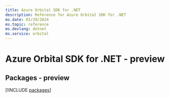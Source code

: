 ```yaml
---
title: Azure Orbital SDK for .NET
description: Reference for Azure Orbital SDK for .NET
ms.date: 03/29/2024
ms.topic: reference
ms.devlang: dotnet
ms.service: orbital
---
```

# Azure Orbital SDK for .NET - preview
## Packages - preview
[!INCLUDE [packages](orbital-index.md)]